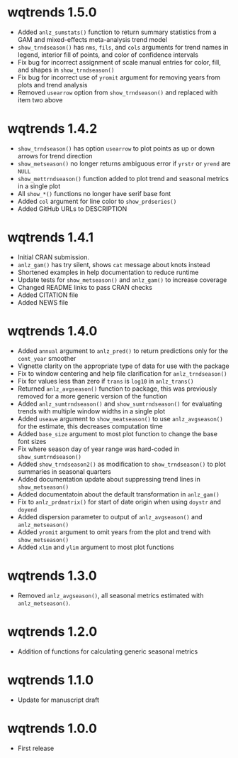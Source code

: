 # wqtrends 1.5.0

* Added `anlz_sumstats()` function to return summary statistics from a GAM and mixed-effects meta-analysis trend model
* `show_trndseason()` has `nms`, `fils`, and `cols` arguments for trend names in legend, interior fill of points, and color of confidence intervals
* Fix bug for incorrect assignment of scale manual entries for color, fill, and shapes in `show_trndseason()`
* Fix bug for incorrect use of `yromit` argument for removing years from plots and trend analysis
* Removed `usearrow` option from `show_trndseason()` and replaced with item two above

# wqtrends 1.4.2

* `show_trndseason()` has option `usearrow` to plot points as up or down arrows for trend direction
* `show_metseason()` no longer returns ambiguous error if `yrstr` or `yrend` are `NULL`
* `show_mettrndseason()` function added to plot trend and seasonal metrics in a single plot
* All `show_*()` functions no longer have serif base font
* Added `col` argument for line color to `show_prdseries()`
* Added GitHub URLs to DESCRIPTION

# wqtrends 1.4.1

* Initial CRAN submission.
* `anlz_gam()` has try silent, shows `cat` message about knots instead
* Shortened examples in help documentation to reduce runtime
* Update tests for `show_metseason()` and `anlz_gam()` to increase coverage
* Changed README links to pass CRAN checks
* Added CITATION file
* Added NEWS file

# wqtrends 1.4.0

* Added `annual` argument to `anlz_pred()` to return predictions only for the `cont_year` smoother
* Vignette clarity on the appropriate type of data for use with the package
* Fix to window centering and help file clarification for `anlz_trndseason()`
* Fix for values less than zero if `trans` is `log10` in `anlz_trans()`
* Returned `anlz_avgseason()` function to package, this was previously removed for a more generic version of the function
* Added `anlz_sumtrndseason()` and `show_sumtrndseason()` for evaluating trends with multiple window widths in a single plot
* Added `useave` argument to `show_meatseason()` to use `anlz_avgseason()` for the estimate, this decreases computation time
* Added `base_size` argument to most plot function to change the base font sizes
* Fix where season day of year range was hard-coded in `show_sumtrndseason()`
* Added `show_trndseason2()` as modification to `show_trndseason()` to plot summaries in seasonal quarters
* Added documentation update about suppressing trend lines in `show_metseason()`
* Added documentatoin about the default transformation in `anlz_gam()`
* Fix to `anlz_prdmatrix()` for start of date origin when using `doystr` and `doyend`
* Added dispersion parameter to output of `anlz_avgseason()` and `anlz_metseason()`
* Added `yromit` argument to omit years from the plot and trend with `show_metseason()`
* Added `xlim` and `ylim` argument to most plot functions

# wqtrends 1.3.0

* Removed `anlz_avgseason()`, all seasonal metrics estimated with `anlz_metseason()`.

# wqtrends 1.2.0

* Addition of functions for calculating generic seasonal metrics

# wqtrends 1.1.0

* Update for manuscript draft

# wqtrends 1.0.0

* First release
